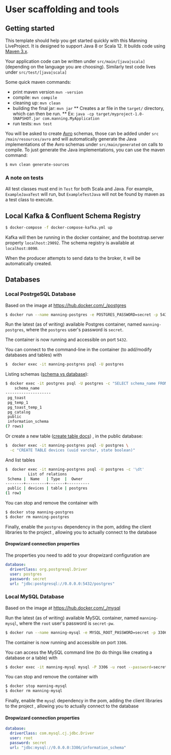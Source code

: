 # User scaffolding and tools

## Getting started

This template should help you get started quickly with this Manning LiveProject. It is designed
to support Java 8 or Scala 12. It builds code using [Maven 3.x](http://maven.apache.org). 

Your application code can be written under `src/main/[java|scala]` (depending on the language you
 are choosing). Similarly test code lives under `src/test/[java|scala]` 
 
Some quick maven commands:

 * print maven version `mvn -version`
 * compile: `mvn compile`
 * cleaning up: `mvn clean` 
 * building the final jar: `mvn jar`
   ** Creates a ar file in the `target/` directory, which can then be run.
   ** Ex: `java -cp target/myproject-1.0-SNAPSHOT.jar com.manning.MyApplication`
 * run tests: `mvn test` 

 
You will be asked to create [Avro](http://avro.apache.org) schemas, those can be added under `src
/main/resources/avro` and will automatically generate the Java implementations of the Avro
 schemas under `src/main/generated` on calls to compile. To just generate the Java
 implementations, you can use the maven command:

```bash
$ mvn clean generate-sources
``` 

### A note on tests

All test classes must end in `Test` for both Scala and Java. For example, `ExampleJavaTest` will
 run, but `ExampleTestJava` will not be found by maven as a test class to execute. 

## Local Kafka & Confluent Schema Registry

```bash
$ docker-compose -f docker-compose-kafka.yml up
```

Kafka will then be running in the docker container, and the bootstrap.server property `localhost:29092`.
The schema registry is available at `localhost:8090`.

When the producer attempts to send data to the broker, it will be automatically created.


## Databases

### Local PostrgeSQL Database

Based on the image at https://hub.docker.com/_/postgres

```bash
$ docker run --name manning-postgres -e POSTGRES_PASSWORD=secret -p 5432:5432 -d postgres:12.2
```

Run the latest (as of writing) available Postgres container, named `manning-postgres`, where the
`postgres` user's password is `secret`.

The container is now running and accessible on port `5432`. 

You can connect to the command-line in the container (to add/modify databases and tables) with
```bash
$  docker exec -it manning-postgres psql -U postgres 
```

Listing schemas ([schema vs database](https://www.postgresql.org/docs/8.1/ddl-schemas.html)):
```bash
$ docker exec -it postgres psql -U postgres -c "SELECT schema_name FROM information_schema.schemata"
    schema_name     
--------------------
 pg_toast
 pg_temp_1
 pg_toast_temp_1
 pg_catalog
 public
 information_schema
(7 rows)
```

Or create a new table ([create table docs](https://www.postgresql.org/docs/9.1/sql-createtable.html))
, in the public database:
```bash
$  docker exec -it manning-postgres psql -U postgres \
  -c "CREATE TABLE devices (uuid varchar, state boolean)"
```

And list tables
```bash
$  docker exec -it manning-postgres psql -U postgres -c '\dt' 
          List of relations
 Schema |  Name   | Type  |  Owner   
--------+---------+-------+----------
 public | devices | table | postgres
(1 row)
```

You can stop and remove the container with
 
```bash
$ docker stop manning-postgres
$ docker rm manning-postgres
```

Finally, enable the `postgres` dependency in the pom, adding the client libraries to the project
, allowing you to actually connect to the database

#### Dropwizard connection properties

The properties you need to add to your dropwizard configuration are

```yaml
database:
  driverClass: org.postgresql.Driver
  user: postgres
  password: secret
  url: "jdbc:postgresql://0.0.0.0:5432/postgres"
```
### Local MySQL Database

Based on the image at https://hub.docker.com/_/mysql

Run the latest (as of writing) available MySQL container, named `manning-mysql`, where the
`root` user's password is `secret-pw`.

```bash
$ docker run --name manning-mysql -e MYSQL_ROOT_PASSWORD=secret -p 3306:3306 -d mysql:8.0.19
```

The container is now running and accessible on port `3306`. 

You can access the MySQL command line (to do things like creating a database or a table) with

```bash
$ docker exec -it manning-mysql mysql -P 3306 -u root --password=secret
```

You can stop and remove the container with
 
```bash
$ docker stop manning-mysql
$ docker rm manning-mysql
```


Finally, enable the `mysql` dependency in the pom, adding the client libraries to the project
, allowing you to actually connect to the database

#### Dropwizard connection properties

```yaml
database:
  driverClass: com.mysql.cj.jdbc.Driver
  user: root
  password: secret
  url: "jdbc:mysql://0.0.0.0:3306/information_schema"
```
